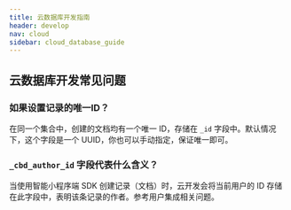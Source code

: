 ```yaml
---
title: 云数据库开发指南
header: develop
nav: cloud
sidebar: cloud_database_guide
---
```


## 云数据库开发常见问题

### 如果设置记录的唯一ID？
在同一个集合中，创建的文档均有一个唯一 ID，存储在 `_id` 字段中。默认情况下，这个字段是一个 UUID，你也可以手动指定，保证唯一即可。

### `_cbd_author_id` 字段代表什么含义？
当使用智能小程序端 SDK 创建记录（文档）时，云开发会将当前用户的 ID 存储在此字段中，表明该条记录的作者。参考用户集成相关问题。
